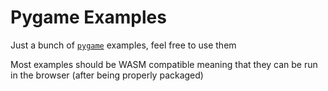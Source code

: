 # Pygame Examples
Just a bunch of [`pygame`](https://github.com/pygame/pygame) examples, feel free to use them

Most examples should be WASM compatible meaning that they can be run in the browser (after being properly packaged)
